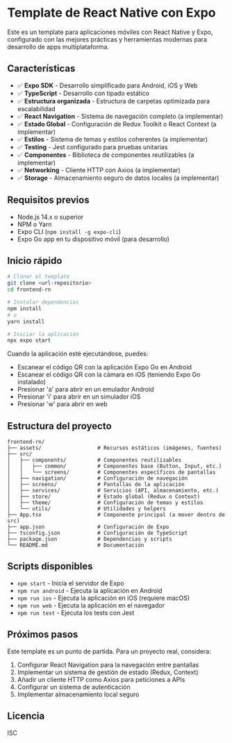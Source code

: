 # Template de React Native con Expo

Este es un template para aplicaciones móviles con React Native y Expo, configurado con las mejores prácticas y herramientas modernas para desarrollo de apps multiplataforma.

## Características

- ✅ **Expo SDK** - Desarrollo simplificado para Android, iOS y Web
- ✅ **TypeScript** - Desarrollo con tipado estático
- ✅ **Estructura organizada** - Estructura de carpetas optimizada para escalabilidad
- ✅ **React Navigation** - Sistema de navegación completo (a implementar)
- ✅ **Estado Global** - Configuración de Redux Toolkit o React Context (a implementar)
- ✅ **Estilos** - Sistema de temas y estilos coherentes (a implementar)
- ✅ **Testing** - Jest configurado para pruebas unitarias 
- ✅ **Componentes** - Biblioteca de componentes reutilizables (a implementar)
- ✅ **Networking** - Cliente HTTP con Axios (a implementar)
- ✅ **Storage** - Almacenamiento seguro de datos locales (a implementar)

## Requisitos previos

- Node.js 14.x o superior
- NPM o Yarn
- Expo CLI (`npm install -g expo-cli`)
- Expo Go app en tu dispositivo móvil (para desarrollo)

## Inicio rápido

```bash
# Clonar el template
git clone <url-repositorio>
cd frontend-rn

# Instalar dependencias
npm install
# o
yarn install

# Iniciar la aplicación
npx expo start
```

Cuando la aplicación esté ejecutándose, puedes:
- Escanear el código QR con la aplicación Expo Go en Android
- Escanear el código QR con la cámara en iOS (teniendo Expo Go instalado)
- Presionar 'a' para abrir en un emulador Android
- Presionar 'i' para abrir en un simulador iOS
- Presionar 'w' para abrir en web

## Estructura del proyecto

```
frontend-rn/
├── assets/                  # Recursos estáticos (imágenes, fuentes)
├── src/
│   ├── components/          # Componentes reutilizables
│   │   ├── common/          # Componentes base (Button, Input, etc.)
│   │   └── screens/         # Componentes específicos de pantallas
│   ├── navigation/          # Configuración de navegación
│   ├── screens/             # Pantallas de la aplicación
│   ├── services/            # Servicios (API, almacenamiento, etc.)
│   ├── store/               # Estado global (Redux o Context)
│   ├── theme/               # Configuración de temas y estilos
│   └── utils/               # Utilidades y helpers
├── App.tsx                  # Componente principal (a mover dentro de src)
├── app.json                 # Configuración de Expo
├── tsconfig.json            # Configuración de TypeScript
├── package.json             # Dependencias y scripts
└── README.md                # Documentación
```

## Scripts disponibles

- `npm start` - Inicia el servidor de Expo
- `npm run android` - Ejecuta la aplicación en Android
- `npm run ios` - Ejecuta la aplicación en iOS (requiere macOS)
- `npm run web` - Ejecuta la aplicación en el navegador
- `npm run test` - Ejecuta los tests con Jest

## Próximos pasos

Este template es un punto de partida. Para un proyecto real, considera:

1. Configurar React Navigation para la navegación entre pantallas
2. Implementar un sistema de gestión de estado (Redux, Context)
3. Añadir un cliente HTTP como Axios para peticiones a APIs
4. Configurar un sistema de autenticación
5. Implementar almacenamiento local seguro

## Licencia

ISC 